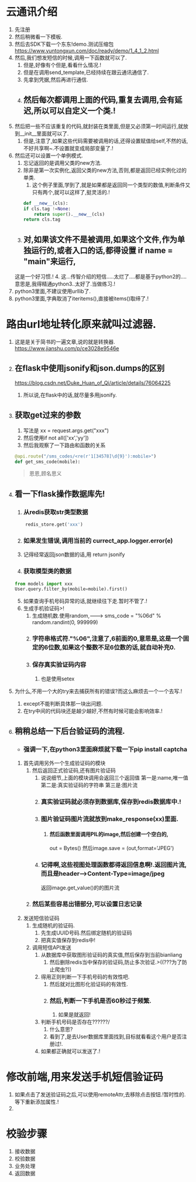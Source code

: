 # 云通讯介绍
1. 先注册
2. 然后稍微看一下模板.
3. 然后去SDK下载一个东东!demo.测试压缩包
    https://www.yuntongxun.com/doc/ready/demo/1_4_1_2.html
4. 然后,我们想发短信的时候,调用一下函数就可以了.
    1. 但是,好像有个但是,看看什么情况.!
    2. 但是在调用send_template,已经持续在跟云通讯通信了.
    3. 先拿到凭据,然后再进行通信.
    4. ## 然后每次都调用上面的代码,重复去调用,会有延迟,所以可以自定义一个类.!
5. 然后把一些不应该重复的代码,就封装在类里面,但是又必须第一时间运行,就放到__init__里面就可以了.
    1. 但是,注意了,如果这些代码需要被调用的话,还得设置赋值给self,不然的话,不好共享啊~.不设置就变成局部变量了.!
6. 然后还可以设置一个单例模式.
    1. 忘记返回的是调用父类的new方法.
    2. 除非是第一次实例化,返回父类的new方法,否则,都是返回已经实例化过的单类.
        1. 这个例子里面,学到了,就是如果都是返回同一个类型的数值,判断条件又只有两个,就可以这样了,挺灵活的.!
        ```python
        def __new__(cls):
        if cls.tag !=None:
            return super().__new__(cls)
        return cls.tag
        ```
    3. ## 对,如果该文件不是被调用,如果这个文件,作为单独运行的,或者入口的话,都得设置 if __name__ = "__main__"来运行,
    这是一个好习惯.!
    4. 这...传智介绍的短信.....太烂了....都是基于python2的....意思是,我得精通python3..太好了.当做练习.!
7. python3里面,不建议使用urllib了.
8. python3里面,字典取消了iteritems(),直接被items()取缔了.!

# 路由url地址转化原来就叫过滤器.

1. 这是是关于简书的一遍文章,说的就是转换器.
    https://www.jianshu.com/p/ce3028e9546e
2. ## 在flask中使用jsonify和json.dumps的区别
    https://blog.csdn.net/Duke_Huan_of_Qi/article/details/76064225
    1. 所以说,在flask中的话,就尽量多用jsonify.
3. ## 获取get过来的参数
    1. 写法是 xx = request.args.get("xxx")
    2. 然后使用if not all(['xx','yy'])
    3. 然后我观察了一下路由和函数的关系
    ```python
    @api.route("/sms_codes/<re(r'1[34578]\d{9}'):mobile>")
    def get_sms_code(mobile):
    ```
    > 恩恩,顾名思义
4. ## 看一下flask操作数据库先!
    1. ### 从redis获取str类型数据
    ```python
        redis_store.get('xxx')
    ```
    2. ### 如果发生错误,调用当前的 currect_app.logger.error(e)
    3. 记得经常返回json数据的话,用 return jsonify
    4. ### 获取模型类的数据
    ```python
    from models import xxx
    User.query.filter_by(mobile=mobile).first()
    ```
    5. 如果查询手机号码异常的话,就继续往下走.暂时不管了.!
    6. 生成手机验证码>!
        1. 生成随机数.使用random,---> sms_code = "%06d" % random.randint(0, 999999)
        2. ### 字符串格式符."%06",注意了,6前面的0,意思是,这是一个固定的6位数,如果这个整数不足6位数的话,就自动补充0.
        3. ### 保存真实验证码内容
            1. 也是使用setex
5. 为什么,不用一个大的try来去捕获所有的错误?而这么麻烦去一个一个去写.!
    1. except不能判断具体那一块出问题.
    2. 在try中间的代码块还是越少越好,不然有时候可能会影响效率.!

6. ## 稍稍总结一下后台验证码的流程.
    - ### 强调一下,在python3里面麻烦就下载一下pip install captcha
    1. 首先调用另外一个生成验证码的模块
        1. 然后返回正式验证码,还有图片验证码
            1. 说说细节,上面的模块调用会返回三个返回值
                第一是:name,唯一值
                第二是:真实验证码的字符串
                第三是:图片流
            2. ### 真实验证码就必须存到数据库,保存到redis数据库中.!
            3. ### 图片验证码图片流就放到make_response(xx)里面.
                1. #### 然后函数里面调用PIL的image,然后创建一个空白的,
                    out = Bytes()
                    然后image.save = (out,format='JPEG')
            4. ### 记得啊,这些视图处理函数都得返回信息啊!.返回图片流,而且是header-->Content-Type=image/jpeg
                返回image.get_value()的的图片流
        2. ### 然后某些容易出错部分,可以设置日志记录
    2. 发送短信验证码
        1. 生成随机的验证码.
            1. 先生成UUID号码.然后绑定随机的验证码
            2. 把真实值保存到redis中!
        2. 调用短信API发送
            1. 从数据库中获取图形验证码的真实值,然后保存到当前bianliang
                1. 然后删除redis当中保存的验证码,防止多次验证.>((???为了防止爬虫?))
            2. 得用正则判断一下手机号码的有效性吧.
                1. 然后就对比图形化验证码的有效性.
                2. ### 然后,判断一下手机是否60秒过于频繁.
                    1. 如果是就返回!
            3. 判断手机号码是否存在??????/
                1. 什么意思?
                2. 看到了,是去User数据库里面找到,目标就看看这个用户是否注册过!.
            3. 如果都正确就可以发送了.!

# 修改前端,用来发送手机短信验证码
1. 如果点击了发送验证码之后,可以使用remoteAttr,去移除点击按钮.!暂时性的.等下重新添加属性.!
2. 

# 校验步骤
1. 接收数据
2. 校验数据
3. 业务处理
4. 返回数据